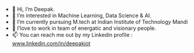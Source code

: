 - 👋 Hi, I’m Deepak.
- 👀 I’m interested in Machine Learning, Data Science & AI.
- 🌱 I’m currently pursuing M.tech at Indian Institute of Technology Mandi
- 💞️ I’love to work in team of energatic and visionary people.
- 📫 You can reach me out by my Linkedin profile : www.linkedin.com/in/deepakiot

<!---
deepaksahiitm/deepaksahiitm is a ✨ special ✨ repository because its `README.md` (this file) appears on your GitHub profile.
You can click the Preview link to take a look at your changes.
--->
